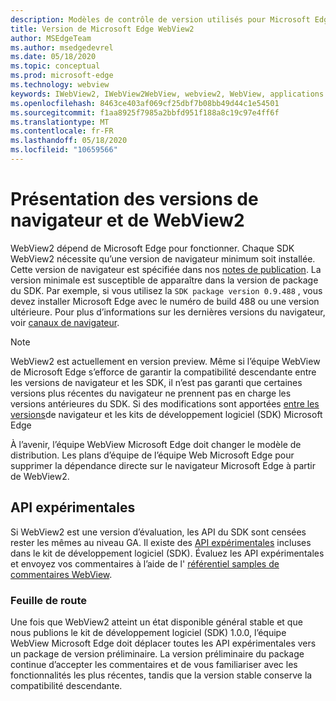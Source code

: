 ```yaml
---
description: Modèles de contrôle de version utilisés pour Microsoft Edge WebView2
title: Version de Microsoft Edge WebView2
author: MSEdgeTeam
ms.author: msedgedevrel
ms.date: 05/18/2020
ms.topic: conceptual
ms.prod: microsoft-edge
ms.technology: webview
keywords: IWebView2, IWebView2WebView, webview2, WebView, applications WPF, WPF, Edge, ICoreWebView2, ICoreWebView2Host, contrôle de navigateur, html Edge
ms.openlocfilehash: 8463ce403af069cf25dbf7b08bb49d44c1e54501
ms.sourcegitcommit: f1aa8925f7985a2bbfd951f188a8c19c97e4ff6f
ms.translationtype: MT
ms.contentlocale: fr-FR
ms.lasthandoff: 05/18/2020
ms.locfileid: "10659566"
---
```

# Présentation des versions de navigateur et de WebView2  

WebView2 dépend de Microsoft Edge pour fonctionner.  Chaque SDK WebView2 nécessite qu’une version de navigateur minimum soit installée.  Cette version de navigateur est spécifiée dans nos [notes de publication][Webview2Releasenotes].  La version minimale est susceptible de apparaître dans la version de package du SDK.  Par exemple, si vous utilisez la `SDK package version 0.9.488` , vous devez installer Microsoft Edge avec le numéro de build 488 ou une version ultérieure.  Pour plus d’informations sur les dernières versions du navigateur, voir [canaux de navigateur][DeployedgeChannels].  

> [!NOTE]
> WebView2 est actuellement en version preview.  Même si l’équipe WebView de Microsoft Edge s’efforce de garantir la compatibilité descendante entre les versions de navigateur et les SDK, il n’est pas garanti que certaines versions plus récentes du navigateur ne prennent pas en charge les versions antérieures du SDK.  Si des modifications sont apportées [entre les versions][Webview2Releasenotes]de navigateur et les kits de développement logiciel (SDK) Microsoft Edge  

À l’avenir, l’équipe WebView Microsoft Edge doit changer le modèle de distribution.  Les plans d’équipe de l’équipe Web Microsoft Edge pour supprimer la dépendance directe sur le navigateur Microsoft Edge à partir de WebView2.  <!--To learn more, see [WebView2 Runtime][Webview2IndexEdgeRuntime] in the [Distribution][Webview2Distibution] section.  -->  

<!--todo: dd link to distribution.md after publication  -->  

## API expérimentales  

Si WebView2 est une version d’évaluation, les API du SDK sont censées rester les mêmes au niveau GA.  Il existe des [API expérimentales][Webview2ReferenceWin3209488Experimental] incluses dans le kit de développement logiciel (SDK).  Évaluez les API expérimentales et envoyez vos commentaires à l’aide de l' [référentiel samples de commentaires WebView][GithubMicrosoftedgeWebviewfeedback].  

### Feuille de route  

Une fois que WebView2 atteint un état disponible général stable et que nous publions le kit de développement logiciel (SDK) 1.0.0, l’équipe WebView Microsoft Edge doit déplacer toutes les API expérimentales vers un package de version préliminaire.  La version préliminaire du package continue d’accepter les commentaires et de vous familiariser avec les fonctionnalités les plus récentes, tandis que la version stable conserve la compatibilité descendante.  

<!--links -->

[Webview2Distibution]: ./distribution.md "n’existe pas | Documents Microsoft"  
[Webview2IndexEdgeRuntime]: ../index.md#microsoft-edge-webview2-runtime "Microsoft Edge WebView2 Runtime-Microsoft Edge WebView2 (version préliminaire du développeur) | Documents Microsoft"  
[Webview2ReferenceWin3209488Experimental]: ../reference/win32/0-9-488-reference-webview2.md#experimental "Expérimentation-référence (WebView2) | Documents Microsoft"  
[Webview2Releasenotes]: ../releasenotes.md "Notes de publication pour WebView2 SDK | Documents Microsoft"  

[DeployedgeChannels]: /deployedge/microsoft-edge-channels "Vue d’ensemble des canaux Microsoft Edge | Documents Microsoft"  

[GithubMicrosoftedgeWebviewfeedback]: https://github.com/MicrosoftEdge/WebViewFeedback "Commentaires sur le WebView-MicrosoftEdge/WebViewFeedback | GitHub"  
